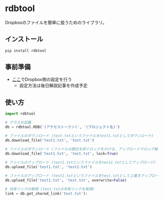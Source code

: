 # rdbtool
Dropboxのファイルを簡単に扱うためのライブラリ。

## インストール

```sh
pip install rdbtool
```

## 事前準備

- [ここ](https://www.dropbox.com/developers)でDropbox側の設定を行う
  - 設定方法は後日解説記事を作成予定

## 使い方

```python
import rdbtool

# クラスの定義
db = rdbtool.RDB('(アクセストークン)', '(プロジェクト名)')

# ファイルのダウンロード (test.txtというファイルをtest1.txtとしてダウンロード)
db.download_file('test1.txt', 'test.txt')

# ファイルのダウンロード (ファイルの競合を防ぐロックをかける、アップロードでロック解除)
db.download_file('test1.txt', 'test.txt', lock=True)
    
# ファイルのアップロード (test1.txtというファイルをtest2.txtとしてアップロード)
db.upload_file('test1.txt', 'test2.txt')

# ファイルのアップロード (test1.txtというファイルをtest.txtとして上書きアップロード)
db.upload_file('test1.txt', 'test.txt', overwrite=False)

# 共有リンクの取得 (test.txtの共有リンクを取得)
link = db.get_shared_link('test.txt'):
```